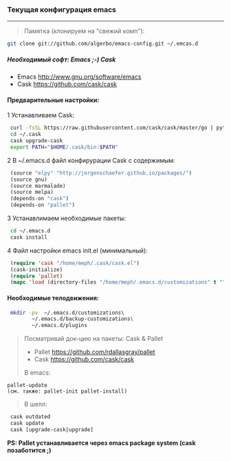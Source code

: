 
### Текущая конфигурация emacs
------------------------------

>Памятка (клонируем на "свежий комп"):
```bash
git clone git://github.com/algerbo/emacs-config.git ~/.emcas.d
```

##### Необходимый софт: Emacs ;-) Cask

- Emacs http://www.gnu.org/software/emacs
- Cask https://github.com/cask/cask

#### Предварительные настройки:

1 Устанавливаем Cask:
```bash
 curl -fsSL https://raw.githubusercontent.com/cask/cask/master/go | python
 cd ~/.cask
 cask upgrade-cask
 export PATH="$HOME/.cask/bin:$PATH"
```
2 В ~/.emacs.d файл конфирурации Cask с содержимым:
```lisp
 (source "elpy" "http://jorgenschaefer.github.io/packages/")
 (source gnu)
 (source marmalade)
 (source melpa)
 (depends-on "cask")
 (depends-on "pallet")
```
3 Устанавлимаем необходимые пакеты:
```bash
 cd ~/.emacs.d
 cask install
```
4 Файл настройки emacs init.el (минимальный):
```lisp
 (require 'cask "/home/meph/.cask/cask.el")
 (cask-initialize)
 (require 'pallet)
 (mapc 'load (directory-files "/home/meph/.emacs.d/customizations" t "^[0-9]+.*\.el$"))
```

#### Необходимые телодвижения:
```bash
 mkdir -pv  ~/.emacs.d/customizations\ 
	    ~/.emacs.d/backup-customizations\
	    ~/.emacs.d/plugins
```

>Посматривай док-цию на пакеты: Cask & Pallet
>
> - Pallet https://github.com/rdallasgray/pallet
> - Cask https://github.com/cask/cask
>
>В emacs:
```
pallet-update
(см. также: pallet-init pallet-install)
```
>В шелл:
```bash
 cask outdated
 cask update
 cask [upgrade-cask|upgrade]
```

**PS: Pallet устанавливается через emacs package system (cask позаботится ;)**
